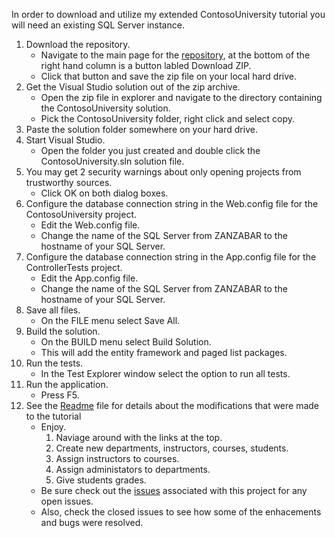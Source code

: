 In order to download and utilize my extended ContosoUniversity tutorial you will need an existing SQL Server instance.

1. Download the repository.
    * Navigate to the main page for the [repository](https://github.com/downtownHippie/ASP.NETTutorials), at the bottom of the right hand column is a button labled Download ZIP.
    * Click that button and save the zip file on your local hard drive.
1. Get the Visual Studio solution out of the zip archive.
    * Open the zip file in explorer and navigate to the directory containing the ContosoUniversity solution.
    * Pick the ContosoUniversity folder, right click and select copy.
1. Paste the solution folder somewhere on your hard drive.
1. Start Visual Studio.
    * Open the folder you just created and double click the ContosoUniversity.sln solution file.
1. You may get 2 security warnings about only opening projects from trustworthy sources.
    * Click OK on both dialog boxes.
1. Configure the database connection string in the Web.config file for the ContosoUniversity project.
    * Edit the Web.config file.
    * Change the name of the SQL Server from ZANZABAR to the hostname of your SQL Server.
1. Configure the database connection string in the App.config file for the ControllerTests project.
    * Edit the App.config file.
    * Change the name of the SQL Server from ZANZABAR to the hostname of your SQL Server.
1. Save all files.
    * On the FILE menu select Save All.
1. Build the solution.
    * On the BUILD menu select Build Solution.
    * This will add the entity framework and paged list packages.
1. Run the tests.
    * In the Test Explorer window select the option to run all tests.
1. Run the application.
    * Press F5.
1. See the [Readme](https://github.com/downtownHippie/ASP.NETTutorials/blob/master/ContosoUniversity/README.md) file for details about the modifications that were made to the tutorial
    * Enjoy.
        1. Naviage around with the links at the top.
        1. Create new departments, instructors, courses, students.
        1. Assign instructors to courses.
        1. Assign administators to departments.
        1. Give students grades.
    * Be sure check out the [issues](https://github.com/downtownHippie/ASP.NETTutorials/issues) associated with this project for any open issues.
    * Also, check the closed issues to see how some of the enhacements and bugs were resolved.
